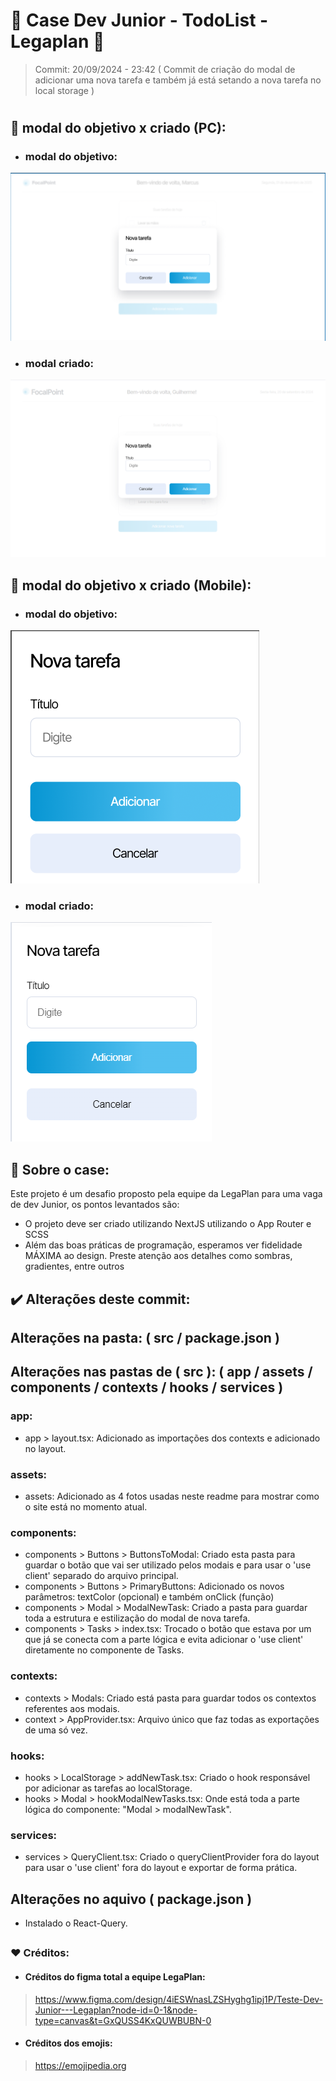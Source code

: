 # 📝 Case Dev Junior - TodoList - Legaplan 📝

> Commit: 20/09/2024 - 23:42 ( Commit de criação do modal de adicionar uma nova tarefa e também já está setando a nova tarefa no local storage )

#

## 💭 modal do objetivo x criado (PC):
- ### modal do objetivo:
!['Foto do modal do objetivo - PC'](/src/assets/modalObjective-PC.png)

- ### modal criado:
!['Foto do meu modal - PC'](/src/assets/modalPersonal-PC.png)

## 💭 modal do objetivo x criado (Mobile):
- ### modal do objetivo:
!['Foto do modal do objetivo - Mobile'](/src/assets/modalObjective-Mobile.png)

- ### modal criado:
!['Foto do meu modal - Mobile'](/src/assets/modalPersonal-Mobile.png)

##

## 📌 Sobre o case:
Este projeto é um desafio proposto pela equipe da LegaPlan para uma vaga de dev Junior, os pontos levantados são:
- O projeto deve ser criado utilizando NextJS utilizando o App Router e SCSS
- Além das boas práticas de programação, esperamos ver fidelidade MÁXIMA ao design. Preste atenção aos detalhes como sombras, gradientes, entre outros

## ✔️ Alterações deste commit:

## Alterações na pasta: ( src / package.json )

## Alterações nas pastas de ( src ): ( app / assets / components / contexts / hooks / services )

### app:
- app > layout.tsx: Adicionado as importações dos contexts e adicionado no layout.

### assets:
- assets: Adicionado as 4 fotos usadas neste readme para mostrar como o site está no momento atual.

### components:
- components > Buttons > ButtonsToModal: Criado esta pasta para guardar o botão que vai ser utilizado pelos modais e para usar o 'use client' separado do arquivo principal.
- components > Buttons > PrimaryButtons: Adicionado os novos parâmetros: textColor (opcional) e também onClick (função)
- components > Modal > ModalNewTask: Criado a pasta para guardar toda a estrutura e estilização do modal de nova tarefa.
- components > Tasks > index.tsx: Trocado o botão que estava por um que já se conecta com a parte lógica e evita adicionar o 'use client' diretamente no componente de Tasks.

### contexts:
- contexts > Modals: Criado está pasta para guardar todos os contextos referentes aos modais.
- context > AppProvider.tsx: Arquivo único que faz todas as exportações de uma só vez.

### hooks:
- hooks > LocalStorage > addNewTask.tsx: Criado o hook responsável por adicionar as tarefas ao localStorage.
- hooks > Modal > hookModalNewTasks.tsx: Onde está toda a parte lógica do componente: "Modal > modalNewTask".

### services:
- services > QueryClient.tsx: Criado o queryClientProvider fora do layout para usar o 'use client' fora do layout e exportar de forma prática.

## Alterações no aquivo ( package.json )
-  Instalado o React-Query.

##

### ❤️ Créditos:

- #### Créditos do figma total a equipe LegaPlan:
> <a href="https://www.figma.com/design/4iESWnasLZSHyghg1ipj1P/Teste-Dev-Junior---Legaplan?node-id=0-1&node-type=canvas&t=GxQUSS4KxQUWBUBN-0" target="_blank">https://www.figma.com/design/4iESWnasLZSHyghg1ipj1P/Teste-Dev-Junior---Legaplan?node-id=0-1&node-type=canvas&t=GxQUSS4KxQUWBUBN-0</a>

- #### Créditos dos emojis: 
> <a href="https://emojipedia.org" target="_blank">https://emojipedia.org</a>